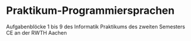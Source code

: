 # Praktikum-Programmiersprachen
Aufgabenblöcke 1 bis 9 des Informatik Praktikums des zweiten Semesters CE an der RWTH Aachen
